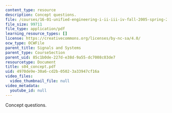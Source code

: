 ```yaml
---
content_type: resource
description: Concept questions.
file: /courses/16-01-unified-engineering-i-ii-iii-iv-fall-2005-spring-2006/4970de9e30a6cd2b05023a33947cf16a_s04_concept.pdf
file_size: 99711
file_type: application/pdf
learning_resource_types: []
license: https://creativecommons.org/licenses/by-nc-sa/4.0/
ocw_type: OCWFile
parent_title: Signals and Systems
parent_type: CourseSection
parent_uid: 85c1b0de-227d-e38d-9a55-dc7008c03de7
resourcetype: Document
title: s04_concept.pdf
uid: 4970de9e-30a6-cd2b-0502-3a33947cf16a
video_files:
  video_thumbnail_file: null
video_metadata:
  youtube_id: null
---
```

Concept questions.